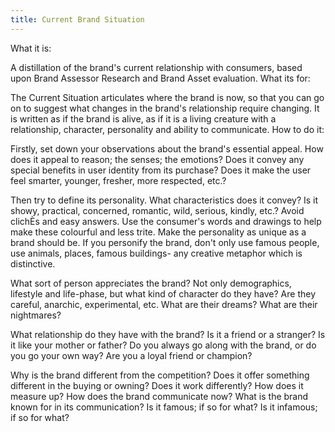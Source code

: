 ```yaml
---
title: Current Brand Situation
---
```


What it is:

A distillation of the brand's current relationship with consumers, based upon Brand Assessor Research and Brand Asset evaluation.
What its for:

The Current Situation articulates where the brand is now, so that you can go on to suggest what changes in the brand's relationship require changing. It is written as if the brand is alive, as if it is a living creature with a relationship, character, personality and ability to communicate.
How to do it:

Firstly, set down your observations about the brand's essential appeal. How does it appeal to reason; the senses; the emotions? Does it convey any special benefits in user identity from its purchase? Does it make the user feel smarter, younger, fresher, more respected, etc.?

Then try to define its personality. What characteristics does it convey? Is it showy, practical, concerned, romantic, wild, serious, kindly, etc.? Avoid clichÈs and easy answers. Use the consumer's words and drawings to help make these colourful and less trite. Make the personality as unique as a brand should be. If you personify the brand, don't only use famous people, use animals, places, famous buildings- any creative metaphor which is distinctive.

What sort of person appreciates the brand? Not only demographics, lifestyle and life-phase, but what kind of character do they have? Are they careful, anarchic, experimental, etc. What are their dreams? What are their nightmares?

What relationship do they have with the brand? Is it a friend or a stranger? Is it like your mother or father? Do you always go along with the brand, or do you go your own way? Are you a loyal friend or champion?

Why is the brand different from the competition? Does it offer something different in the buying or owning? Does it work differently? How does it measure up? How does the brand communicate now? What is the brand known for in its communication? Is it famous; if so for what? Is it infamous; if so for what?
